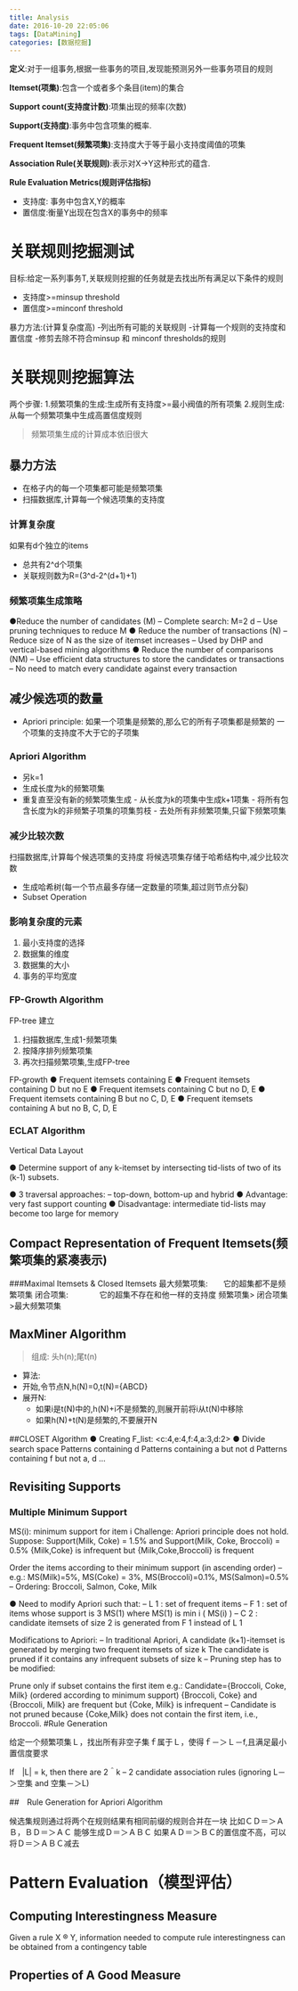 ```yaml
---
title: Analysis
date: 2016-10-20 22:05:06
tags: [DataMining]
categories: [数据挖掘]
---
```


__定义__:对于一组事务,根据一些事务的项目,发现能预测另外一些事务项目的规则

__Itemset(项集)__:包含一个或者多个条目(item)的集合

__Support count(支持度计数)__:项集出现的频率(次数)

__Support(支持度)__:事务中包含项集的概率.

__Frequent Itemset(频繁项集)__:支持度大于等于最小支持度阈值的项集

__Association Rule(关联规则)__:表示对X->Y这种形式的蕴含.

__Rule Evaluation Metrics(规则评估指标)__

- 支持度: 事务中包含X,Y的概率
- 置信度:衡量Y出现在包含X的事务中的频率

# 关联规则挖掘测试

目标:给定一系列事务T,关联规则挖掘的任务就是去找出所有满足以下条件的规则
- 支持度>=minsup threshold
- 置信度>=minconf threshold

暴力方法:(计算复杂度高)
-列出所有可能的关联规则
-计算每一个规则的支持度和置信度
-修剪去除不符合minsup 和 minconf thresholds的规则


# 关联规则挖掘算法

两个步骤:
1.频繁项集的生成:生成所有支持度>=最小阀值的所有项集
2.规则生成:从每一个频繁项集中生成高置信度规则

> 频繁项集生成的计算成本依旧很大

## 暴力方法
- 在格子内的每一个项集都可能是频繁项集
- 扫描数据库,计算每一个候选项集的支持度

### 计算复杂度
如果有d个独立的items
- 总共有2^d个项集
- 关联规则数为R=(3^d-2^(d+1)+1)

### 频繁项集生成策略

●Reduce the number of candidates (M)
– Complete search: M=2 d
– Use pruning techniques to reduce M
● Reduce the number of transactions (N)
– Reduce size of N as the size of itemset increases
– Used by DHP and vertical-based mining algorithms
● Reduce the number of comparisons (NM)
– Use efficient data structures to store the candidates or transactions
– No need to match every candidate against every transaction

## 减少候选项的数量

- Apriori principle:
  如果一个项集是频繁的,那么它的所有子项集都是频繁的
  一个项集的支持度不大于它的子项集

### Apriori Algorithm
  - 另k=1
  - 生成长度为k的频繁项集
  - 重复直至没有新的频繁项集生成
        - 从长度为k的项集中生成k+1项集
        - 将所有包含长度为k的非频繁子项集的项集剪枝
        - 去处所有非频繁项集,只留下频繁项集

### 减少比较次数
扫描数据库,计算每个候选项集的支持度
将候选项集存储于哈希结构中,减少比较次数

- 生成哈希树(每一个节点最多存储一定数量的项集,超过则节点分裂)
- Subset Operation

### 影响复杂度的元素

1. 最小支持度的选择
2. 数据集的维度
3. 数据集的大小
4. 事务的平均宽度

### FP-Growth Algorithm

FP-tree 建立
1. 扫描数据库,生成1-频繁项集
2. 按降序排列频繁项集
3. 再次扫描频繁项集,生成FP-tree

FP-growth
● Frequent itemsets containing E
● Frequent itemsets containing D but no E
● Frequent itemsets containing C but no D, E
● Frequent itemsets containing B but no C, D, E
● Frequent itemsets containing A but no B, C, D, E

### ECLAT Algorithm

Vertical Data Layout

● Determine support of any k-itemset by intersecting tid-lists of two of its (k-1) subsets.

● 3 traversal approaches:
– top-down, bottom-up and hybrid
● Advantage: very fast support counting
● Disadvantage: intermediate tid-lists may become too
large for memory

## Compact Representation of Frequent Itemsets(频繁项集的紧凑表示)
###Maximal Itemsets & Closed Itemsets
最大频繁项集:　　它的超集都不是频繁项集
闭合项集:　　　　它的超集不存在和他一样的支持度
频繁项集> 闭合项集>最大频繁项集

## MaxMiner Algorithm

> 组成: 头h(n);尾t(n)

- 算法:
- 开始,令节点N,h(N)=0,t(N)={ABCD}
- 展开N:
    - 如果i是t(N)中的,h(N)+i不是频繁的,则展开前将i从t(N)中移除
    - 如果h(N)+t(N)是频繁的,不要展开N

##CLOSET Algorithm
● Creating F_list: <c:4,e:4,f:4,a:3,d:2>
● Divide　search space
Patterns containing d
Patterns containing a but not d
Patterns containing f but not a, d
...

## Revisiting Supports

### Multiple Minimum Support
MS(i): minimum support for item i
Challenge: Apriori principle does not hold.
Suppose:
        Support(Milk, Coke) = 1.5% and
        Support(Milk, Coke, Broccoli) = 0.5%
        {Milk,Coke} is infrequent but {Milk,Coke,Broccoli} is frequent

Order the items according to their minimum
support (in ascending order)
– e.g.:
MS(Milk)=5%,
MS(Coke) = 3%,
MS(Broccoli)=0.1%,
MS(Salmon)=0.5%
– Ordering: Broccoli, Salmon, Coke, Milk

● Need to
modify Apriori such that:
– L 1 : set of frequent items
– F 1 : set of items whose support is 3 MS(1)
where MS(1) is min i ( MS(i) )
– C 2 : candidate itemsets of size 2 is generated from F 1
instead of L 1


Modifications to Apriori:
– In traditional Apriori,
A candidate (k+1)-itemset is generated by merging two
frequent itemsets of size k
The candidate is pruned if it contains any infrequent subsets
of size k
– Pruning step has to be modified:

Prune only if subset contains the first item
e.g.: Candidate={Broccoli, Coke, Milk} (ordered according to
minimum support)
{Broccoli, Coke} and {Broccoli, Milk} are frequent but
{Coke, Milk} is infrequent
– Candidate is not pruned because {Coke,Milk} does not contain
the first item, i.e., Broccoli.
#Rule Generation

给定一个频繁项集Ｌ，找出所有非空子集ｆ属于Ｌ，使得ｆ－＞Ｌ－f,且满足最小置信度要求

If　|L| = k, then there are 2＾k – 2 candidate
association rules (ignoring L－＞空集 and 空集－＞L)

##　Rule Generation for Apriori Algorithm

候选集规则通过将两个在规则结果有相同前缀的规则合并在一块
比如ＣＤ＝＞ＡＢ，ＢＤ＝＞ＡＣ
能够生成Ｄ＝＞ＡＢＣ
如果ＡＤ＝＞ＢＣ的置信度不高，可以将Ｄ＝＞ＡＢＣ减去


# Pattern Evaluation（模型评估）

## Computing Interestingness Measure

Given a rule X ® Y, information needed to compute rule
interestingness can be obtained from a contingency table

## Properties of A Good Measure

